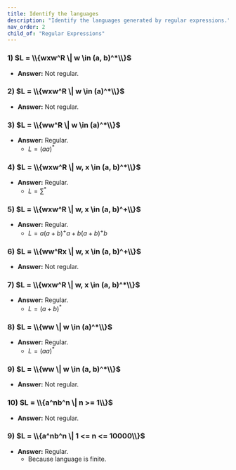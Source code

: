```yaml
---
title: Identify the languages
description: "Identify the languages generated by regular expressions."
nav_order: 2
child_of: "Regular Expressions"
---
```

 
### 1) $L = \\{wxw^R \| w \in (a, b)^*\\}$

- **Answer:** Not regular.

### 2) $L = \\{wxw^R \| w \in (a)^*\\}$

- **Answer:** Not regular.

### 3) $L = \\{ww^R \| w \in (a)^*\\}$

- **Answer:** Regular.
	- $L = (aa)^*$

### 4) $L = \\{wxw^R \| w, x \in (a, b)^*\\}$

- **Answer:** Regular.
	- $L = ∑^*$

### 5) $L = \\{wxw^R \| w, x \in (a, b)^+\\}$

- **Answer:** Regular.
	- $L = a(a+b)^+a + b(a+b)^+b$

### 6) $L = \\{ww^Rx \| w, x \in (a, b)^+\\}$

- **Answer:** Not regular.

### 7) $L = \\{wxw^R \| w, x \in (a, b)^*\\}$

- **Answer:** Regular.
	- $L = (a+b)^*$

### 8) $L = \\{ww \| w \in (a)^*\\}$

- **Answer:** Regular.
	- $L = (aa)^*$

### 9) $L = \\{ww \| w \in (a, b)^*\\}$

- **Answer:** Not regular.

### 10) $L = \\{a^nb^n \| n >= 1\\}$

- **Answer:** Not regular.

### 9) $L = \\{a^nb^n \| 1 <= n <= 10000\\}$

- **Answer:** Regular.
	- Because language is finite.